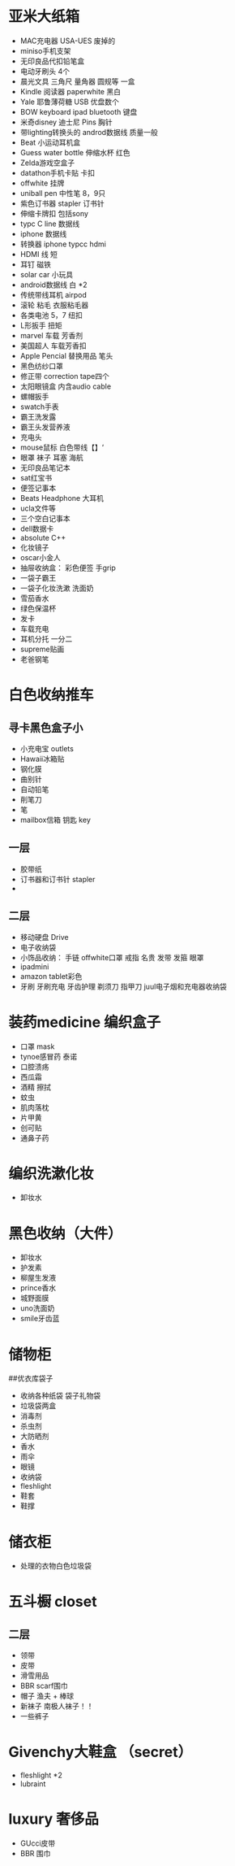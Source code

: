# 亚米大纸箱

- MAC充电器 USA-UES 废掉的
- miniso手机支架
- 无印良品代扣铅笔盒
- 电动牙刷头 4个
- 晨光文具 三角尺 量角器 圆规等 一盒
- Kindle 阅读器 paperwhite 黑白
- Yale 耶鲁薄荷糖 USB 优盘数个
- BOW keyboard ipad bluetooth 键盘 
- 米奇disney 迪士尼 Pins 胸针
- 带lighting转换头的 androd数据线 质量一般
- Beat 小运动耳机盒 
- Guess water bottle 伸缩水杯 红色
- Zelda游戏空盒子
- datathon手机卡贴 卡扣
- offwhite 挂牌
- uniball pen 中性笔 8，9只
- 紫色订书器 stapler 订书针 
- 伸缩卡牌扣 包括sony 
- typc C line 数据线 
- iphone 数据线
- 转换器 iphone typcc hdmi
- HDMI 线 短
- 耳钉 磁铁
- solar car 小玩具
- android数据线 白 *2
- 传统带线耳机 airpod
- 滚轮 粘毛 衣服粘毛器
- 各类电池 5，7 纽扣
- L形扳手 扭矩
- marvel 车载 芳香剂 
- 美国超人 车载芳香扣
- Apple Pencial 替换用品 笔头
- 黑色纺纱口罩
- 修正带 correction tape四个
- 太阳眼镜盒 内含audio cable 
- 螺帽扳手
- swatch手表
- 霸王洗发露
- 霸王头发营养液
- 充电头
- mouse鼠标 白色带线【】‘
- 眼罩 袜子 耳塞 海航
- 无印良品笔记本
- sat红宝书
- 便签记事本
- Beats Headphone 大耳机
- ucla文件等
- 三个空白记事本
- dell数据卡
- absolute C++
- 化妆镜子
- oscar小金人
- 抽屉收纳盒： 彩色便签 手grip
- 一袋子霸王
- 一袋子化妆洗漱 洗面奶
- 雪茄香水
- 绿色保温杯
- 发卡
- 车载充电
- 耳机分托 一分二
- supreme贴画
- 老爸钢笔



# 白色收纳推车
## 寻卡黑色盒子小
- 小充电宝 outlets
- Hawaii冰箱贴
- 钢化膜
- 曲别针
- 自动铅笔
- 削笔刀
- 笔
- mailbox信箱 钥匙 key
## 一层
- 胶带纸
- 订书器和订书针 stapler
- 



## 二层
- 移动硬盘 Drive 
- 电子收纳袋
- 小饰品收纳： 手链 offwhite口罩 戒指 名贵 发带 发箍 眼罩
- ipadmini 
- amazon tablet彩色
- 牙刷 牙刷充电 牙齿护理 剃须刀 指甲刀 juul电子烟和充电器收纳袋



# 装药medicine 编织盒子
- 口罩 mask
- tynoe感冒药 泰诺 
- 口腔溃疡
- 西瓜霜
- 酒精 擦拭
- 蚊虫
- 肌肉落枕
- 片甲黄
- 创可贴
- 通鼻子药





# 编织洗漱化妆
- 卸妆水



# 黑色收纳（大件）
- 卸妆水
- 护发素
- 柳屋生发液
- prince香水
- 城野面膜
- uno洗面奶
- smile牙齿蓝


# 储物柜
##优衣库袋子
- 收纳各种纸袋 袋子礼物袋
- 垃圾袋两盒
- 消毒剂
- 杀虫剂
- 大防晒剂
- 香水
- 雨伞
- 眼镜
- 收纳袋
- fleshlight
- 鞋套
- 鞋撑

# 储衣柜
- 处理的衣物白色垃圾袋



# 五斗橱 closet
## 二层
- 领带 
-  皮带
-  滑雪用品
-  BBR scarf围巾
-  帽子 渔夫 + 棒球
-  新袜子 南极人袜子！！
-  一些裤子


























# Givenchy大鞋盒 （secret）
- fleshlight *2 
- lubraint




# luxury 奢侈品
- GUcci皮带
- BBR 围巾




